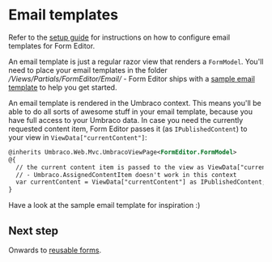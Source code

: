 # Email templates
Refer to the [setup guide](install.md) for instructions on how to configure email templates for Form Editor.

An email template is just a regular razor view that renders a `FormModel`. You'll need to place your email templates in the folder */Views/Partials/FormEditor/Email/* - Form Editor ships with a [sample email template](../Source/Umbraco/Views/Partial/FormEditor/Email/EmailTemplateSample.cshtml) to help you get started. 

An email template is rendered in the Umbraco context. This means you'll be able to do all sorts of awesome stuff in your email template, because you have full access to your Umbraco data. In case you need the currently requested content item, Form Editor passes it (as `IPublishedContent`) to your view in `ViewData["currentContent"]`:

```xml
@inherits Umbraco.Web.Mvc.UmbracoViewPage<FormEditor.FormModel>
@{
  // the current content item is passed to the view as ViewData["currentContent"]
  // - Umbraco.AssignedContentItem doesn't work in this context
  var currentContent = ViewData["currentContent"] as IPublishedContent;
}
```

Have a look at the sample email template for inspiration :)

## Next step
Onwards to [reusable forms](reuse.md).
